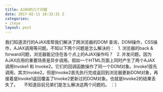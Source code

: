 ```yaml
---
title: AJAX的几个问题
date: 2017-02-11 18:32:31 Z
categories:
- iteye
layout: post
---
```


我们知道流行的AJAX库帮我们解决了跨浏览器的DOM 查询，DOM操作，CSS操作，AJAX调用等问题。不知以下两个问题是怎么解决的：   1. 浏览器的back & forward问题，浏览器能记住在各个点上的AJAX操作吗？   2. 并发问题。因为AJAX应用的重要场景是异步调用。假如一个HTML页面上同时产生了两个AJAX调用Invoke1 和 Invoke2。它们的回调函数操作了同一个DOM对象。Invoke1首先调用，其次Invoke2。但是Invoke2首先执行完成返回到浏览器更新DOM对象，再接着是Invoke1返回覆盖了Invoke2更新过的DOM对象。也就是Invoke2的结果丢失了。     不知道目前兄弟们是怎么解决这两个问题的。 ：）
